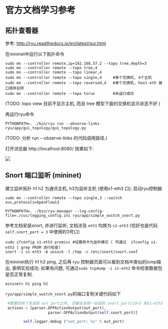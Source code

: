 

# 官方文档学习参考


## 拓扑查看器
参考: http://ryu.readthedocs.io/en/latest/gui.html

在mininet中运行以下拓扑命令
```
sudo mn --controller remote,ip=192.168.57.2 --topo tree,depth=3
sudo mn --controller remote --topo tree,4
sudo mn --controller remote --topo linear,4
sudo mn --controller remote --topo single,4     #单个交换机, 4个主机
sudo mn --controller remote --topo reversed,4   #单个交换机, host-eth 接口顺序反转
sudo mn --controller remote --topo torus        #未运行成功
```
(TODO: topo view 目前不显示主机, 而且 tree 模型下面的交换机显示状态不好 )

再运行ryu命令
```
PYTHONPATH=. ./bin/ryu run --observe-links ryu/app/gui_topology/gui_topology.py
```

(TODO: 分析 run --observe-links 的代码调用路径.)  

打开浏览器 http://localhost:8080/ 效果如下:

![](http://ryu.readthedocs.io/en/latest/_images/gui.png)

## Snort 端口监听 (mininet)

建立监听拓扑 h1 h2 为通讯主机, h3为监听主机 (使用s1-eth3 口);  启动ryu控制器
```
sudo mn --controller remote --topo single,3 --switch ovs,protocols=OpenFlow13

PYTHONPATH=. ./bin/ryu-manager --log-config-file=./cuc/logging_config.ini ryu/app/simple_switch_snort.py
```

参考文档安装snort, 并进行监听; 文档涉及 `eth1` 均换为 `s1-eth3` (恰好也是代码 `self.snort_port = 3` 中使用的3号口)
```
sudo ifconfig s1-eth3 promisc #设置网卡为监听模式 ( 可通过  ifconfig s1-eth3 | grep PROM 进行检查) 
snort -i s1-eth3 -A unsock -l /tmp -c /etc/snort/snort.conf
```

在mininet执行 h1 h2 ping, 之后再 ryu 控制器页面可以看到文档中类似的icmp输出, 表明实验成功. 如果有问题, 可通过`sudo tcpdump -i s1-eth2` 命令检查数据包是否正常复制. 
```
mininet> h1 ping h2
```

`ryu/app/simple_switch_snort.py`的端口复制关键代码如下 

```python 
 #数据包除了发送到 out_port之外, 还都会复制一份送到 snort_port(id=3 即s1-eth3) 端口
 actions = [parser.OFPActionOutput(out_port),
                   parser.OFPActionOutput(self.snort_port)]

        self.logger.debug ("out_port: %s" % out_port)
```


